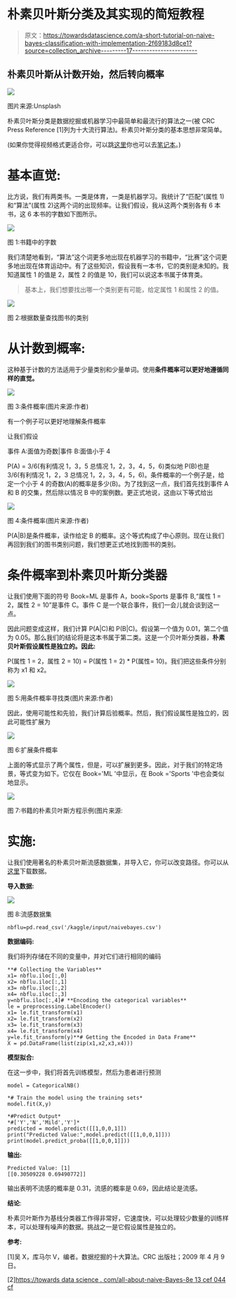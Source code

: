 # 朴素贝叶斯分类及其实现的简短教程

> 原文：<https://towardsdatascience.com/a-short-tutorial-on-naive-bayes-classification-with-implementation-2f69183d8ce1?source=collection_archive---------17----------------------->

## 朴素贝叶斯从计数开始，然后转向概率

![](img/4ba15e58a33c60172a3305f3066f1d9b.png)

图片来源:Unsplash

朴素贝叶斯分类是数据挖掘或机器学习中最简单和最流行的算法之一(被 CRC Press Reference [1]列为十大流行算法)。朴素贝叶斯分类的基本思想非常简单。

(如果你觉得视频格式更适合你，可以跳[这里](https://www.youtube.com/watch?v=g71vdMhs57Q&list=PLTS7rWcD0Do2ZoO4Sad3jRxnVFyxHd6_S&index=2)你也可以去[笔记本](https://www.kaggle.com/saptarsi/naive-bayes-sg/)。)

# 基本直觉:

比方说，我们有两类书。一类是体育，一类是机器学习。我统计了“匹配”(属性 1)和“算法”(属性 2)这两个词的出现频率。让我们假设，我从这两个类别各有 6 本书，这 6 本书的字数如下图所示。

![](img/473a79d5feda3898cd6cfe5bcbd5e87f.png)

图 1:书籍中的字数

我们清楚地看到，“算法”这个词更多地出现在机器学习的书籍中，“比赛”这个词更多地出现在体育运动中。有了这些知识，假设我有一本书，它的类别是未知的。我知道属性 1 的值是 2，属性 2 的值是 10，我们可以说这本书属于体育类。

> 基本上，我们想要找出哪一个类别更有可能，给定属性 1 和属性 2 的值。

![](img/706bc7400cee335d4545f27cb3a180b0.png)

图 2:根据数量查找图书的类别

# **从计数到概率:**

这种基于计数的方法适用于少量类别和少量单词。使用**条件概率可以更好地遵循同样的直觉。**

![](img/371032b8bb9606b81f40bd8418a96baf.png)

图 3:条件概率(图片来源:作者)

有一个例子可以更好地理解条件概率

让我们假设

事件 A:面值为奇数|事件 B:面值小于 4

P(A) = 3/6(有利情况 1，3，5 总情况 1，2，3，4，5，6)类似地 P(B)也是 3/6(有利情况 1，2，3 总情况 1，2，3，4，5，6)。条件概率的一个例子是，给定一个小于 4 的奇数(A)的概率是多少(B)。为了找到这一点，我们首先找到事件 A 和 B 的交集，然后除以情况 B 中的案例数。更正式地说，这由以下等式给出

![](img/027f95bef8c05cd3b55b7fdcebf50414.png)

图 4:条件概率(图片来源:作者)

P(A|B)是条件概率，读作给定 B 的概率。这个等式构成了中心原则。现在让我们再回到我们的图书类别问题，我们想更正式地找到图书的类别。

# 条件概率到朴素贝叶斯分类器

让我们使用下面的符号 Book=ML 是事件 A，book=Sports 是事件 B,“属性 1 = 2，属性 2 = 10”是事件 C。事件 C 是一个联合事件，我们一会儿就会谈到这一点。

因此问题变成这样，我们计算 P(A|C)和 P(B|C)。假设第一个值为 0.01，第二个值为 0.05。那么我们的结论将是这本书属于第二类。这是一个贝叶斯分类器，**朴素贝叶斯假设属性是独立的。因此:**

P(属性 1 = 2，属性 2 = 10) = P(属性 1 = 2) * P(属性= 10)。我们把这些条件分别称为 x1 和 x2。

![](img/4693550125a1950c794b18f91801d183.png)

图 5:用条件概率寻找类(图片来源:作者)

因此，使用可能性和先验，我们计算后验概率。然后，我们假设属性是独立的，因此可能性扩展为

![](img/191d6a07186b52db8a9427c96eec733d.png)

图 6:扩展条件概率

上面的等式显示了两个属性，但是，可以扩展到更多。因此，对于我们的特定场景，等式变为如下。它仅在 Book='ML '中显示，在 Book ='Sports '中也会类似地显示。

![](img/180fcb5b1c4ef1f3f20c1c1e7d003008.png)

图 7:书籍的朴素贝叶斯方程示例(图片来源:

# **实施:**

让我们使用著名的朴素贝叶斯流感数据集，并导入它，你可以改变路径。你可以从[这里](https://www.kaggle.com/saptarsi/naiveflu)下载数据。

**导入数据:**

![](img/816889cffc06f9975f9b28c0ceac609d.png)

图 8:流感数据集

```
nbflu=pd.read_csv('/kaggle/input/naivebayes.csv')
```

**数据编码:**

我们将列存储在不同的变量中，并对它们进行相同的编码

```
**# Collecting the Variables**
x1= nbflu.iloc[:,0]
x2= nbflu.iloc[:,1]
x3= nbflu.iloc[:,2]
x4= nbflu.iloc[:,3]
y=nbflu.iloc[:,4]# **Encoding the categorical variables**
le = preprocessing.LabelEncoder()
x1= le.fit_transform(x1)
x2= le.fit_transform(x2)
x3= le.fit_transform(x3)
x4= le.fit_transform(x4)
y=le.fit_transform(y)**# Getting the Encoded in Data Frame**
X = pd.DataFrame(list(zip(x1,x2,x3,x4)))
```

**模型拟合:**

在这一步中，我们将首先训练模型，然后为患者进行预测

```
model = CategoricalNB()

*# Train the model using the training sets*
model.fit(X,y)

*#Predict Output*
*#['Y','N','Mild','Y']*
predicted = model.predict([[1,0,0,1]]) 
print("Predicted Value:",model.predict([[1,0,0,1]]))
print(model.predict_proba([[1,0,0,1]]))
```

**输出:**

```
Predicted Value: [1]
[[0.30509228 0.69490772]]
```

输出表明不流感的概率是 0.31，流感的概率是 0.69，因此结论是流感。

**结论**:

朴素贝叶斯作为基线分类器工作得非常好，它速度快，可以处理较少数量的训练样本，可以处理有噪声的数据。挑战之一是它假设属性是独立的。

**参考:**

[1]吴 X，库马尔 V，编者。数据挖掘的十大算法。CRC 出版社；2009 年 4 月 9 日。

[2][https://towards data science . com/all-about-naive-Bayes-8e 13 cef 044 cf](/all-about-naive-bayes-8e13cef044cf)